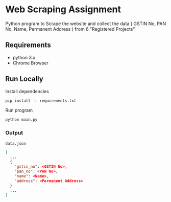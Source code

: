 # Web Scraping Assignment

Python program to Scrape the website and collect the data ( GSTIN No, PAN No,
Name, Permanent Address ) from 6 "Registered Projects"

## Requirements

- python 3.x
- Chrome Browser

## Run Locally

Install dependencies

```bash
pip install -r requirements.txt
```

Run program

```bash
python main.py
```

### Output

`data.json`

```json
[
  ...
  {
    "gstin_no": <GSTIN No>,
    "pan_no": <PAN No>,
    "name": <Name>,
    "address": <Permanent Address>
  }
  ...
]
```
